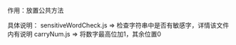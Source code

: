 作用：放置公共方法

具体说明：
	sensitiveWordCheck.js   =>   检查字符串中是否有敏感字，详情该文件内有说明
	carryNum.js             =>   将数字最高位加1，其余位置0